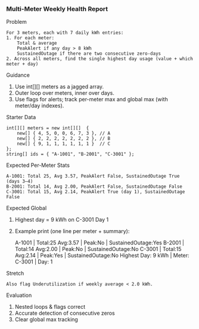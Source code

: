 ### Multi-Meter Weekly Health Report

Problem

    For 3 meters, each with 7 daily kWh entries:
    1. For each meter:
        Total & average
        PeakAlert if any day > 8 kWh
        SustainedOutage if there are two consecutive zero-days
    2. Across all meters, find the single highest day usage (value + which meter + day)

Guidance

1. Use int[][] meters as a jagged array.
2. Outer loop over meters, inner over days.
3. Use flags for alerts; track per-meter max and global max (with meter/day indexes).

Starter Data

    int[][] meters = new int[][]  {    
        new[] { 4, 5, 0, 0, 6, 7, 3 }, // A    
        new[] { 2, 2, 2, 2, 2, 2, 2 }, // B    
        new[] { 9, 1, 1, 1, 1, 1, 1 }  // C  
    };  
    string[] ids = { "A-1001", "B-2001", "C-3001" };  

Expected Per-Meter Stats

    A-1001: Total 25, Avg 3.57, PeakAlert False, SustainedOutage True (days 3–4)
    B-2001: Total 14, Avg 2.00, PeakAlert False, SustainedOutage False
    C-3001: Total 15, Avg 2.14, PeakAlert True (day 1), SustainedOutage False

Expected Global

1. Highest day = 9 kWh on C-3001 Day 1
2. Example print (one line per meter + summary):

    A-1001 | Total:25 Avg:3.57 | Peak:No | SustainedOutage:Yes  B-2001 | Total:14 Avg:2.00 | Peak:No |  SustainedOutage:No  C-3001 | Total:15 Avg:2.14 | Peak:Yes | SustainedOutage:No  Highest Day: 9 kWh | Meter:   C-3001 | Day: 1  

Stretch

    Also flag Underutilization if weekly average < 2.0 kWh.
Evaluation

1. Nested loops & flags correct
2. Accurate detection of consecutive zeros
3. Clear global max tracking